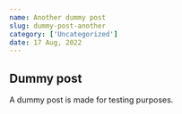 ```yaml
---
name: Another dummy post 
slug: dummy-post-another
category: ['Uncategorized']
date: 17 Aug, 2022
---
```


## Dummy post
A dummy post is made for testing purposes.